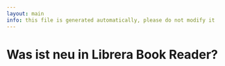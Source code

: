 ```yaml
---
layout: main
info: this file is generated automatically, please do not modify it
---
```


# Was ist neu in Librera Book Reader?

    
